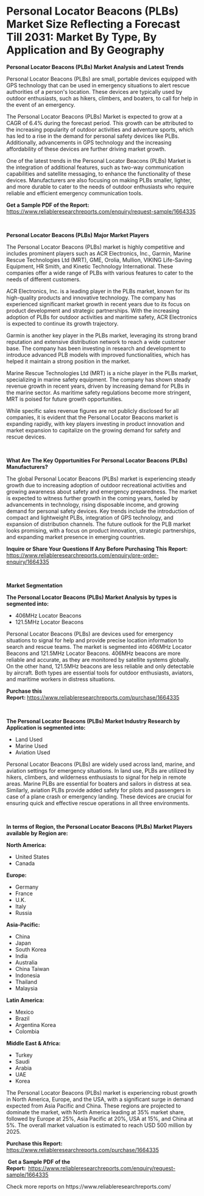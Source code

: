 <p><h1>Personal Locator Beacons (PLBs) Market Size Reflecting a Forecast Till 2031: Market By Type, By Application and By Geography</h1></p><p><strong>Personal Locator Beacons (PLBs) Market Analysis and Latest Trends</strong></p>
<p><p>Personal Locator Beacons (PLBs) are small, portable devices equipped with GPS technology that can be used in emergency situations to alert rescue authorities of a person's location. These devices are typically used by outdoor enthusiasts, such as hikers, climbers, and boaters, to call for help in the event of an emergency.</p><p>The Personal Locator Beacons (PLBs) Market is expected to grow at a CAGR of 6.4% during the forecast period. This growth can be attributed to the increasing popularity of outdoor activities and adventure sports, which has led to a rise in the demand for personal safety devices like PLBs. Additionally, advancements in GPS technology and the increasing affordability of these devices are further driving market growth.</p><p>One of the latest trends in the Personal Locator Beacons (PLBs) Market is the integration of additional features, such as two-way communication capabilities and satellite messaging, to enhance the functionality of these devices. Manufacturers are also focusing on making PLBs smaller, lighter, and more durable to cater to the needs of outdoor enthusiasts who require reliable and efficient emergency communication tools.</p></p>
<p><strong>Get a Sample PDF of the Report:&nbsp;</strong> <a href="https://www.reliableresearchreports.com/enquiry/request-sample/1664335">https://www.reliableresearchreports.com/enquiry/request-sample/1664335</a></p>
<p>&nbsp;</p>
<p><strong>Personal Locator Beacons (PLBs) Major Market Players</strong></p>
<p><p>The Personal Locator Beacons (PLBs) market is highly competitive and includes prominent players such as ACR Electronics, Inc., Garmin, Marine Rescue Technologies Ltd (MRT), GME, Orolia, Mullion, VIKING Life-Saving Equipment, HR Smith, and Kinetic Technology International. These companies offer a wide range of PLBs with various features to cater to the needs of different customers.</p><p>ACR Electronics, Inc. is a leading player in the PLBs market, known for its high-quality products and innovative technology. The company has experienced significant market growth in recent years due to its focus on product development and strategic partnerships. With the increasing adoption of PLBs for outdoor activities and maritime safety, ACR Electronics is expected to continue its growth trajectory.</p><p>Garmin is another key player in the PLBs market, leveraging its strong brand reputation and extensive distribution network to reach a wide customer base. The company has been investing in research and development to introduce advanced PLB models with improved functionalities, which has helped it maintain a strong position in the market.</p><p>Marine Rescue Technologies Ltd (MRT) is a niche player in the PLBs market, specializing in marine safety equipment. The company has shown steady revenue growth in recent years, driven by increasing demand for PLBs in the marine sector. As maritime safety regulations become more stringent, MRT is poised for future growth opportunities.</p><p>While specific sales revenue figures are not publicly disclosed for all companies, it is evident that the Personal Locator Beacons market is expanding rapidly, with key players investing in product innovation and market expansion to capitalize on the growing demand for safety and rescue devices.</p></p>
<p>&nbsp;</p>
<p><strong>What Are The Key Opportunities For Personal Locator Beacons (PLBs) Manufacturers?</strong></p>
<p><p>The global Personal Locator Beacons (PLBs) market is experiencing steady growth due to increasing adoption of outdoor recreational activities and growing awareness about safety and emergency preparedness. The market is expected to witness further growth in the coming years, fueled by advancements in technology, rising disposable income, and growing demand for personal safety devices. Key trends include the introduction of compact and lightweight PLBs, integration of GPS technology, and expansion of distribution channels. The future outlook for the PLB market looks promising, with a focus on product innovation, strategic partnerships, and expanding market presence in emerging countries.</p></p>
<p><strong>Inquire or Share Your Questions If Any Before Purchasing This Report:</strong> <a href="https://www.reliableresearchreports.com/enquiry/pre-order-enquiry/1664335">https://www.reliableresearchreports.com/enquiry/pre-order-enquiry/1664335</a></p>
<p>&nbsp;</p>
<p><strong>Market Segmentation</strong></p>
<p><strong>The Personal Locator Beacons (PLBs) Market Analysis by types is segmented into:</strong></p>
<p><ul><li>406MHz Locator Beacons</li><li>121.5MHz Locator Beacons</li></ul></p>
<p><p>Personal Locator Beacons (PLBs) are devices used for emergency situations to signal for help and provide precise location information to search and rescue teams. The market is segmented into 406MHz Locator Beacons and 121.5MHz Locator Beacons. 406MHz beacons are more reliable and accurate, as they are monitored by satellite systems globally. On the other hand, 121.5MHz beacons are less reliable and only detectable by aircraft. Both types are essential tools for outdoor enthusiasts, aviators, and maritime workers in distress situations.</p></p>
<p><strong>Purchase this Report:&nbsp;</strong><a href="https://www.reliableresearchreports.com/purchase/1664335">https://www.reliableresearchreports.com/purchase/1664335</a></p>
<p>&nbsp;</p>
<p><strong>The Personal Locator Beacons (PLBs) Market Industry Research by Application is segmented into:</strong></p>
<p><ul><li>Land Used</li><li>Marine Used</li><li>Aviation Used</li></ul></p>
<p><p>Personal Locator Beacons (PLBs) are widely used across land, marine, and aviation settings for emergency situations. In land use, PLBs are utilized by hikers, climbers, and wilderness enthusiasts to signal for help in remote areas. Marine PLBs are essential for boaters and sailors in distress at sea. Similarly, aviation PLBs provide added safety for pilots and passengers in case of a plane crash or emergency landing. These devices are crucial for ensuring quick and effective rescue operations in all three environments.</p></p>
<p>&nbsp;</p>
<p><strong>In terms of Region, the Personal Locator Beacons (PLBs) Market Players available by Region are:</strong></p>
<p>
    <p> <strong> North America: </strong>
        <ul>
            <li>United States</li>
            <li>Canada</li>
        </ul>
        </p> 
    <p> <strong> Europe: </strong>
        <ul>
            <li>Germany</li>
            <li>France</li>
            <li>U.K.</li>
            <li>Italy</li>
            <li>Russia</li>
        </ul>
        </p> 
    <p> <strong> Asia-Pacific: </strong>
        <ul>
            <li>China</li>
            <li>Japan</li>
            <li>South Korea</li>
            <li>India</li>
            <li>Australia</li>
            <li>China Taiwan</li>
            <li>Indonesia</li>
            <li>Thailand</li>
            <li>Malaysia</li>
        </ul>
        </p> 
    <p> <strong> Latin America: </strong>
        <ul>
            <li>Mexico</li>
            <li>Brazil</li>
            <li>Argentina Korea</li>
            <li>Colombia</li>
        </ul>
        </p> 
    <p> <strong> Middle East & Africa: </strong>
        <ul>
            <li>Turkey</li>
            <li>Saudi</li>
            <li>Arabia</li>
            <li>UAE</li>
            <li>Korea</li>
        </ul>
    </p>
    </p>
<p><p>The Personal Locator Beacons (PLBs) market is experiencing robust growth in North America, Europe, and the USA, with a significant surge in demand expected from Asia Pacific and China. These regions are projected to dominate the market, with North America leading at 35% market share, followed by Europe at 25%, Asia Pacific at 20%, USA at 15%, and China at 5%. The overall market valuation is estimated to reach USD 500 million by 2025.</p></p>
<p><strong>Purchase this Report: </strong><a href="https://www.reliableresearchreports.com/purchase/1664335">https://www.reliableresearchreports.com/purchase/1664335</a></p>
<p>&nbsp;<strong>Get a Sample PDF of the Report:&nbsp;&nbsp;</strong><a href="https://www.reliableresearchreports.com/enquiry/request-sample/1664335">https://www.reliableresearchreports.com/enquiry/request-sample/1664335</a></p>
<p><strong></strong></p>
<p>Check more reports on https://www.reliableresearchreports.com/</p>